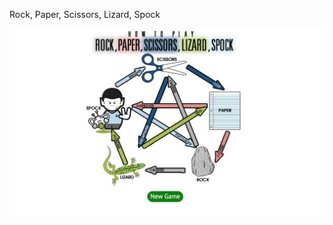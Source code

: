 Rock, Paper, Scissors, Lizard, Spock

![ScreenShot](https://github.com/costassarris/RPSLS/blob/master/public/images/screenshot.png)
